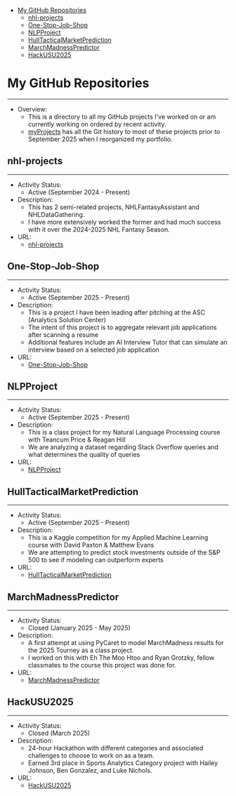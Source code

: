 - [My GitHub Repositories](#my-github-repositories)
  - [nhl-projects](#nhl-projects)
  - [One-Stop-Job-Shop](#one-stop-job-shop)
  - [NLPProject](#nlpproject)
  - [HullTacticalMarketPrediction](#hulltacticalmarketprediction)
  - [MarchMadnessPredictor](#marchmadnesspredictor)
  - [HackUSU2025](#hackusu2025)

# My GitHub Repositories

---

- Overview:
  - This is a directory to all my GitHub projects I've worked on or am currently working on ordered by recent activity.
  - [myProjects](https://github.com/johnsondillond/myProjects) has all the Git history to most of these projects prior to September 2025 when I reorganized my portfolio.

## nhl-projects

---

- Activity Status:
  - Active (September 2024 - Present)  
- Description:
  - This has 2 semi-related projects, NHLFantasyAssistant and NHLDataGathering.
  - I have more extensively worked the former and had much success with it over the 2024-2025 NHL Fantasy Season.
- URL:
  - [nhl-projects](https://github.com/johnsondillond/nhl-projects)

## One-Stop-Job-Shop

---

- Activity Status:
  - Active (September 2025 - Present)
- Description:
  - This is a project I have been leading after pitching at the ASC (Analytics Solution Center)
  - The intent of this project is to aggregate relevant job applications after scanning a resume
  - Additional features include an AI Interview Tutor that can simulate an interview based on a selected job application
- URL:
  - [One-Stop-Job-Shop](https://github.com/johnsondillond/One-Stop-Job-Shop)

## NLPProject

---

- Activity Status:
  - Active (September 2025 - Present)
- Description:
  - This is a class project for my Natural Language Processing course with Teancum Price & Reagan Hill
  - We are analyzing a dataset regarding Stack Overflow queries and what determines the quality of queries
- URL:
  - [NLPProject](https://github.com/johnsondillond/NLPProject)

## HullTacticalMarketPrediction

---

- Activity Status:
  - Active (September 2025 - Present)
- Description:
  - This is a Kaggle competition for my Applied Machine Learning course with David Paxton & Matthew Evans
  - We are attempting to predict stock investments outside of the S&P 500 to see if modeling can outperform experts
- URL:
  - [HullTacticalMarketPrediction](https://github.com/johnsondillond/HullTacticalMarketPrediction)

## MarchMadnessPredictor

---

- Activity Status:
  - Closed (January 2025 - May 2025)
- Description:
  - A first attempt at using PyCaret to model MarchMadness results for the 2025 Tourney as a class project.
  - I worked on this with Eh The Moo Htoo and Ryan Grotzky, fellow classmates to the course this project was done for.
- URL:
  - [MarchMadnessPredictor](https://github.com/johnsondillond/MarchMadnessPredictor)

## HackUSU2025

---

- Activity Status:
  - Closed (March 2025)
- Description:
  - 24-hour Hackathon with different categories and associated challenges to choose to work on as a team.
  - Earned 3rd place in Sports Analytics Category project with Hailey Johnson, Ben Gonzalez, and Luke Nichols.
- URL:
  - [HackUSU2025](https://github.com/johnsondillond/HackUSU2025)
